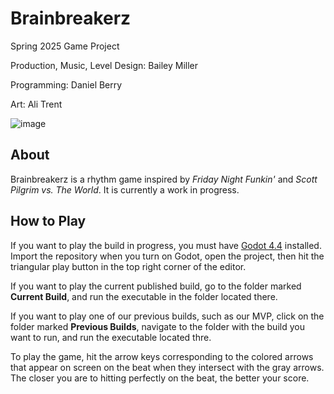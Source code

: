 # Brainbreakerz
 Spring 2025 Game Project
 
Production, Music, Level Design: Bailey Miller

Programming: Daniel Berry

Art: Ali Trent

![image](https://github.com/user-attachments/assets/4b74f6f4-e970-4428-b024-236f62b507c4)

## About
Brainbreakerz is a rhythm game inspired by *Friday Night Funkin'* and *Scott Pilgrim vs. The World*. It is currently a work in progress. 


## How to Play
If you want to play the build in progress, you must have [Godot 4.4](https://godotengine.org/download/archive/) installed. Import the repository when you turn on Godot, open the project, then hit the triangular play button in the top right corner of the editor.

If you want to play the current published build, go to the folder marked **Current Build**, and run the executable in the folder located there.

If you want to play one of our previous builds, such as our MVP, click on the folder marked **Previous Builds**, navigate to the folder with the build you want to run, and run the executable located thre.

To play the game, hit the arrow keys corresponding to the colored arrows that appear on screen on the beat when they intersect with the gray arrows. The closer you are to hitting perfectly on the beat, the better your score.



